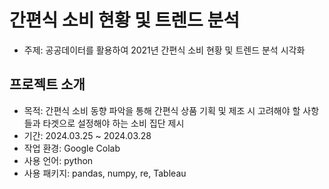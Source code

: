 # 간편식 소비 현황 및 트렌드 분석
- 주제: 공공데이터를 활용하여 2021년 간편식 소비 현황 및 트렌드 분석 시각화
## 프로젝트 소개
- 목적: 간편식 소비 동향 파악을 통해 간편식 상품 기획 및 제조 시 고려해야 할 사항들과 타겟으로 설정해야 하는 소비 집단 제시
- 기간: 2024.03.25 ~ 2024.03.28
- 작업 환경: Google Colab
- 사용 언어: python
- 사용 패키지: pandas, numpy, re, Tableau
